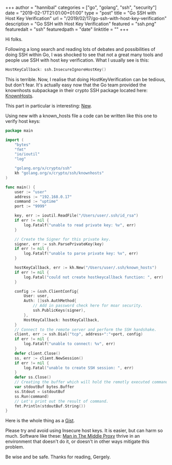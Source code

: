 +++
author = "hannibal"
categories = ["go", "golang", "ssh", "security"]
date = "2019-02-17T21:01:00+01:00"
type = "post"
title = "Go SSH with Host Key Verification"
url = "/2019/02/17/go-ssh-with-host-key-verification"
description = "Go SSH with Host Key Verification"
featured = "ssh.png"
featuredalt = "ssh"
featuredpath = "date"
linktitle = ""
+++

Hi folks.

Following a long search and reading lots of debates and possibilities of doing SSH within Go, I was shocked to see that not a great many tools and people use SSH with host key verification. What I usually see is this:

~~~go
HostKeyCallback: ssh.InsecureIgnoreHostKey()
~~~

This is terrible. Now, I realise that doing HostKeyVerification can be tedious, but don't fear. It's actually easy
now that the Go team provided the knownhosts subpackage in their crypto SSH package located here:
[KnownHosts](https://godoc.org/golang.org/x/crypto/ssh/knownhosts).

This part in particular is interesting: [New](https://godoc.org/golang.org/x/crypto/ssh/knownhosts#New).

Using new with a known_hosts file a code can be written like this one to verify host keys:

~~~go
package main

import (
	"bytes"
	"fmt"
	"io/ioutil"
	"log"

	"golang.org/x/crypto/ssh"
	kh "golang.org/x/crypto/ssh/knownhosts"
)

func main() {
	user := "user"
	address := "192.168.0.17"
	command := "uptime"
	port := "9999"

	key, err := ioutil.ReadFile("/Users/user/.ssh/id_rsa")
	if err != nil {
		log.Fatalf("unable to read private key: %v", err)
	}

	// Create the Signer for this private key.
	signer, err := ssh.ParsePrivateKey(key)
	if err != nil {
		log.Fatalf("unable to parse private key: %v", err)
	}

	hostKeyCallback, err := kh.New("/Users/user/.ssh/known_hosts")
	if err != nil {
		log.Fatal("could not create hostkeycallback function: ", err)
	}

	config := &ssh.ClientConfig{
		User: user,
		Auth: []ssh.AuthMethod{
			// Add in password check here for moar security.
			ssh.PublicKeys(signer),
		},
		HostKeyCallback: hostKeyCallback,
	}
	// Connect to the remote server and perform the SSH handshake.
	client, err := ssh.Dial("tcp", address+":"+port, config)
	if err != nil {
		log.Fatalf("unable to connect: %v", err)
	}
	defer client.Close()
	ss, err := client.NewSession()
	if err != nil {
		log.Fatal("unable to create SSH session: ", err)
	}
	defer ss.Close()
	// Creating the buffer which will hold the remotly executed command's output.
	var stdoutBuf bytes.Buffer
	ss.Stdout = &stdoutBuf
	ss.Run(command)
	// Let's print out the result of command.
	fmt.Println(stdoutBuf.String())
}
~~~

Here is the whole thing as a [Gist](https://gist.github.com/Skarlso/34321a230cf0245018288686c9e70b2d).

Please try and avoid using Insecure host keys. It is easier, but can harm so much. Software like these:
[Man in The Middle Proxy](https://mitmproxy.org/) thrive in an environment that doesn't do it, or doesn't in other ways
mitigate this problem.

Be wise and be safe.
Thanks for reading,
Gergely.